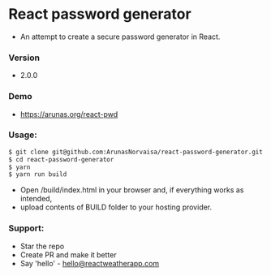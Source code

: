 # React password generator
* An attempt to create a secure password generator in React.

### Version
* 2.0.0

### Demo
* https://arunas.org/react-pwd

### Usage:
```sh
$ git clone git@github.com:ArunasNorvaisa/react-password-generator.git
$ cd react-password-generator
$ yarn
$ yarn run build
```

* Open /build/index.html in your browser and, if everything works as intended,
* upload contents of BUILD folder to your hosting provider.

### Support:

* Star the repo
* Create PR and make it better
* Say 'hello' - hello@reactweatherapp.com
